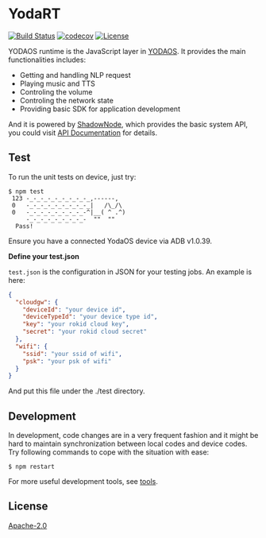 # YodaRT

[![Build Status](https://ci.rokid.com/buildStatus/icon?job=rokid-ci-yodart-unit-tests)](https://ci.rokid.com/job/rokid-ci-yodart-unit-tests)
[![codecov](https://codecov.io/gh/yodaos-project/yodart/branch/master/graph/badge.svg)](https://codecov.io/gh/yodaos-project/yodart)
[![License](https://img.shields.io/badge/licence-apache%202.0-green.svg)](LICENSE.md)

YODAOS runtime is the JavaScript layer in [YODAOS][]. It provides the main functionalities includes:

- Getting and handling NLP request
- Playing music and TTS
- Controling the volume
- Controling the network state
- Providing basic SDK for application development

And it is powered by [ShadowNode](https://github.com/Rokid/ShadowNode), which provides the basic system API,
you could visit [API Documentation](https://github.com/Rokid/ShadowNode/tree/master/docs/api) for details.

<!-- {project.manifest.apilevel} -->

## Test

To run the unit tests on device, just try:

```shell
$ npm test
 123 -_-_-_-_-_-_-_-_-_,------,
 0   -_-_-_-_-_-_-_-_-_|   /\_/\
 0   -_-_-_-_-_-_-_-_-^|__( ^ .^)
     -_-_-_-_-_-_-_-_-  ""  ""
  Pass!
```

Ensure you have a connected YodaOS device via ADB v1.0.39.

**Define your test.json**

`test.json` is the configuration in JSON for your testing jobs. An example is here:

```json
{
  "cloudgw": {
    "deviceId": "your device id",
    "deviceTypeId": "your device type id",
    "key": "your rokid cloud key",
    "secret": "your rokid cloud secret"
  },
  "wifi": {
    "ssid": "your ssid of wifi",
    "psk": "your psk of wifi"
  }
}
```

And put this file under the ./test directory.

## Development

In development, code changes are in a very frequent fashion and it might be hard to maintain
synchronization between local codes and device codes. Try following commands to cope with the
situation with ease:

```shell
$ npm restart
```

For more useful development tools, see [tools](./tools#yodaos-core-tools).

## License

[Apache-2.0](LICENSE.md)

[YODAOS]: https://github.com/yodaos-project/yodaos

